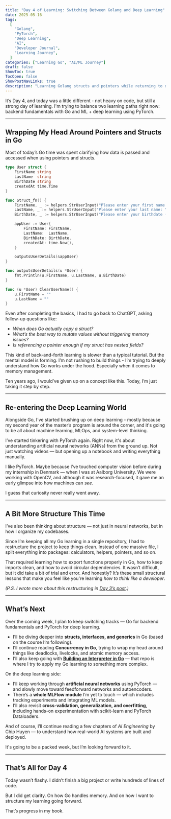 ```yaml
---
title: "Day 4 of Learning: Switching Between Golang and Deep Learning"
date: 2025-05-16
tags:
  [
    "Golang",
    "PyTorch",
    "Deep Learning",
    "AI",
    "Developer Journal",
    "Learning Journey",
  ]
categories: ["Learning Go", "AI/ML Journey"]
draft: false
ShowToc: true
TocOpen: false
ShowPostNavLinks: true
description: "Learning Golang structs and pointers while returning to deep learning with PyTorch and prepping for my second year of masters in data science & ML."
---
```


It’s Day 4, and today was a little different - not heavy on code, but still a strong day of learning. I'm trying to balance two learning paths right now: backend fundamentals with Go and ML + deep learning using PyTorch.

---

## Wrapping My Head Around Pointers and Structs in Go

Most of today’s Go time was spent clarifying how data is passed and accessed when using pointers and structs.

```go
type User struct {
	FirstName string
	LastName  string
	BirthDate string
	createdAt time.Time
}

func Struct_fn() {
	FirstName, _ := helpers.StrUserInput("Please enter your first name: ")
	LastName, _ := helpers.StrUserInput("Please enter your last name: ")
	BirthDate, _ := helpers.StrUserInput("Please enter your birthdate (MM/DD/YYYY): ")

	appUser := User{
		FirstName: FirstName,
		LastName:  LastName,
		BirthDate: BirthDate,
		createdAt: time.Now(),
	}

	outputsUserDetails(&appUser)
}

func outputsUserDetails(u *User) {
	fmt.Println(u.FirstName, u.LastName, u.BirthDate)
}

func (u *User) ClearUserName() {
	u.FirstName = ""
	u.LastName = ""
}
```

Even after completing the basics, I had to go back to ChatGPT, asking follow-up questions like:

- _When does Go actually copy a struct?_
- _What’s the best way to mutate values without triggering memory issues?_
- _Is referencing a pointer enough if my struct has nested fields?_

This kind of back-and-forth learning is slower than a typical tutorial. But the mental model is forming. I’m not rushing to build things - I’m trying to deeply understand how Go works under the hood. Especially when it comes to memory management.

Ten years ago, I would’ve given up on a concept like this. Today, I’m just taking it step by step.

---

## Re-entering the Deep Learning World

Alongside Go, I’ve started brushing up on deep learning - mostly because my second year of the master’s program is around the corner, and it's going to be all about machine learning, MLOps, and system-level thinking.

I’ve started tinkering with PyTorch again. Right now, it's about understanding artificial neural networks (ANNs) from the ground up. Not just watching videos — but opening up a notebook and writing everything manually.

I like PyTorch. Maybe because I’ve touched computer vision before during my internship in Denmark — when I was at Aalborg University. We were working with OpenCV, and although it was research-focused, it gave me an early glimpse into how machines can _see_.

I guess that curiosity never really went away.

---

## A Bit More Structure This Time

I’ve also been thinking about structure — not just in neural networks, but in how I organize my codebases.

Since I’m keeping all my Go learning in a single repository, I had to restructure the project to keep things clean. Instead of one massive file, I split everything into packages: calculators, helpers, pointers, and so on.

That required learning how to export functions properly in Go, how to keep imports clean, and how to avoid circular dependencies. It wasn’t difficult, but it did take a bit of trial and error. And honestly? It’s these small structural lessons that make you feel like you're learning _how to think like a developer_.

_(P.S. I wrote more about this restructuring in [Day 3’s post](/posts/day-3-concurrency-and-go-project-structure-refactor/).)_

---

## What’s Next

Over the coming week, I plan to keep switching tracks — Go for backend fundamentals and PyTorch for deep learning.

- I’ll be diving deeper into **structs, interfaces, and generics** in Go (based on the course I’m following).
- I’ll continue reading **Concurrency in Go**, trying to wrap my head around things like deadlocks, livelocks, and atomic memory access.
- I’ll also keep going with [**Building an Interpreter in Go**](https://github.com/shivamchhuneja/interpreter-in-go) — that repo is where I try to apply my Go learning to something more complex.

On the deep learning side:

- I’ll keep working through **artificial neural networks** using PyTorch — and slowly move toward feedforward networks and autoencoders.
- There’s a **whole MLFlow module** I’m yet to touch — which includes tracking experiments and integrating ML models.
- I’ll also revisit **cross-validation, generalization, and overfitting**, including hands-on experimentation with scikit-learn and PyTorch Dataloaders.

And of course, I’ll continue reading a few chapters of _AI Engineering_ by Chip Huyen — to understand how real-world AI systems are built and deployed.

It's going to be a packed week, but I’m looking forward to it.

---

## That’s All for Day 4

Today wasn’t flashy. I didn’t finish a big project or write hundreds of lines of code.

But I did get clarity. On how Go handles memory. And on how I want to structure my learning going forward.

That’s progress in my book.
